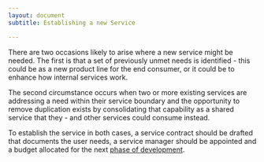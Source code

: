 ```yaml
---
layout: document
subtitle: Establishing a new Service

---
```

There are two occasions likely to arise where a new service might be needed. The first is that a set of previously unmet needs is identified - this could be as a new product line for the end consumer, or it could be to enhance how internal services work.

The second circumstance occurs when two or more existing services are addressing a need within their service boundary and the opportunity to remove duplication exists by consolidating that capability as a shared service that they - and other services could consume instead.

To establish the service in both cases, a service contract should be drafted that documents the user needs, a service manager should be appointed and a budget allocated for the next [phase of development](/lifecycle/).